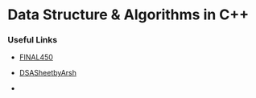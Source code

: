 # Data Structure & Algorithms in C++

### Useful Links

- [FINAL450](http://docs.google.com/spreadsheets/d/1ziPGRFvJzYkkBzdH2of2LbLDzoxwKF96/edit?gid=2060787898#gid=2060787898)    

- [DSASheetbyArsh](https://docs.google.com/spreadsheets/d/1r35qSXY6rSAonFbPEKB_KXUvpCIBbVGMp5001MaNb3c/edit?gid=0#gid=0)

- 